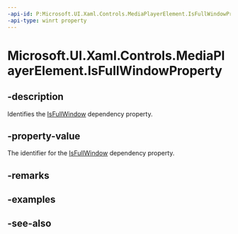 ```yaml
---
-api-id: P:Microsoft.UI.Xaml.Controls.MediaPlayerElement.IsFullWindowProperty
-api-type: winrt property
---
```


<!-- Property syntax
public Windows.UI.Xaml.DependencyProperty IsFullWindowProperty { get; }
-->

# Microsoft.UI.Xaml.Controls.MediaPlayerElement.IsFullWindowProperty

## -description
Identifies the [IsFullWindow](mediaplayerelement_isfullwindow.md) dependency property.

## -property-value
The identifier for the [IsFullWindow](mediaplayerelement_isfullwindow.md) dependency property.

## -remarks

## -examples

## -see-also

